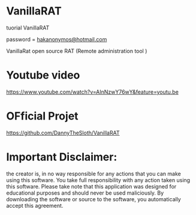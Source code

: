 # VanillaRAT
tuorial VanillaRAT 

password = hakanonymos@hotmail.com

 VanillaRat open source RAT (Remote administration tool )
 
 
 # Youtube video  
 https://www.youtube.com/watch?v=AInNzwY76wY&feature=youtu.be
 
# OFficial Projet


https://github.com/DannyTheSloth/VanillaRAT

# Important Disclaimer:

the creator is, in no way responsible for any actions that you can make using this software. You take full responsibility with any action taken using this software. Please take note that this application was designed for educational purposes and should never be used maliciously. By downloading the software or source to the software, you automatically accept this agreement.
